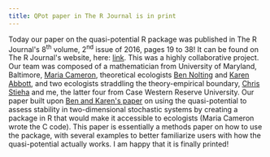 ```yaml
---
title: QPot paper in The R Journal is in print
---
```

Today our paper on the quasi-potential R package was published in The R Journal's 8<sup>th</sup> volume, 2<sup>nd</sup> issue of 2016, pages 19 to 38!  It can be found on The R Journal's website, here: [link](https://journal.r-project.org/archive/2016-2/).  This was a highly collaborative project.  Our team was composed of a mathematician from University of Maryland, Baltimore, [Maria Cameron](http://www.math.umd.edu/~mariakc), theoretical ecologists [Ben Nolting](http://www.bennolting.org) and [Karen Abbott](http://case.edu/artsci/biol/abbottlab/Home.html), and two ecologists straddling the theory-empirical boundary, [Chris Stieha](http://www.stieha.com/) and me, the latter four from Case Western Reserve University.  Our paper built upon [Ben and Karen's paper](http://onlinelibrary.wiley.com/doi/10.1890/15-1047.1/abstract) on using the quasi-potential to assess stability in two-dimensional stochastic systems by creating a package in R that would make it accessible to ecologists (Maria Cameron wrote the C code).  This paper is essentially a methods paper on how to use the package, with several examples to better familiarize users with how the quasi-potential actually works.  I am happy that it is finally printed!
